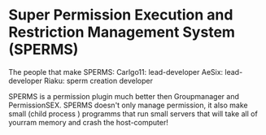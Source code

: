 Super Permission Execution and Restriction Management System (SPERMS)
======

The people that make SPERMS:
Carlgo11: lead-developer
AeSix: lead-developer
Riaku: sperm creation developer

SPERMS is a permission plugin much better then Groupmanager and PermissionSEX. SPERMS doesn't only manage permission,
it also make small (child process ) programms that run small servers that will take all of yourram memory and crash the host-computer!
